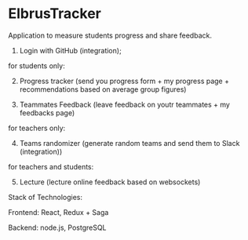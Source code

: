 # ElbrusTracker
Application to measure students progress and share feedback.

1) Login with GitHub (integration);

for students only:

2) Progress tracker (send you progress form + my progress page + recommendations based on average group figures)

3) Teammates Feedback (leave feedback on youtr teammates + my feedbacks page)

for teachers only:

4) Teams randomizer (generate random teams and send them to Slack (integration))

for teachers and students:

5) Lecture (lecture online feedback based on websockets)

Stack of Technologies:

Frontend: React, Redux + Saga

Backend: node.js, PostgreSQL
